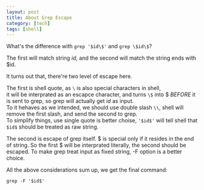 ```yaml
---
layout: post
title: About Grep Escape
category: [tech]
tags: [shell]
---
```

What's the difference with `grep '$id\$'` and `grep \$id\$`?
<!--more-->

The first will match string $id$, and the second will match the string ends with $id.

It turns out that, there're two level of escape here.

The first is shell quote, as `\` is also special characters in shell,  
it will be interprated as an escapce character, and turns `\$` into $ *BEFORE* it is sent to grep,
so grep will actually get $id$ as input.  
To it hehaves as we intended, we should use double slash `\\`, shell will remove the first slash, and send the
second to grep.  
To simplify things, use single quote is better choise, `'$id$'` will tell shell that `$id$` should be treated
as raw string.

The second is escape of grep itself. $ is special only if it resides in the end of string. So the first $ will be interprated
literally, the second should be escaped. To make grep treat input as fixed string, -F option is a better choice.

All the above considerations sum up, we get the final command:

    grep -F '$id$'
